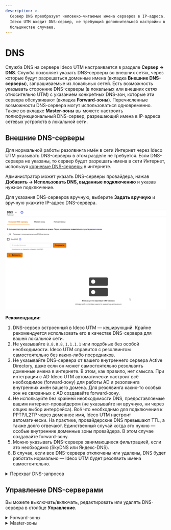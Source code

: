 ```yaml
---
description: >-
  Сервер DNS преобразует человеко-читаемые имена серверов в IP-адреса. В состав
  Ideco UTM входит DNS-сервер, не требующий дополнительной настройки в
  большинстве случаев.
---
```


# DNS

Служба DNS на сервере Ideco UTM настраивается в разделе **Сервер -> DNS**. Служба позволяет указать DNS-серверы во внешних сетях, через которые будут разрешаться доменные имена (вкладка **Внешние DNS-серверы**), запрашиваемые из локальных сетей. Есть возможность указывать сторонние DNS-серверы (в локальных или внешних сетях относительно UTM) с указанием конкретных DNS-зон, которые эти сервера обслуживают (вкладка **Forward-зоны**). Перечисленные возможности DNS-сервера могут использоваться одновременно.\
Также во вкладке **Master-зоны** вы можете настроить полнофункциональный DNS-сервер, разрешающий имена в IP-адреса сетевых устройств в локальной сети.

## Внешние DNS-серверы <a href="#dns-external" id="dns-external"></a>

Для нормальной работы резолвинга имён в сети Интернет через Ideco UTM указывать DNS-серверы в этом разделе не требуется. Если DNS-сервера не указаны, то сервер будет разрешать имена в сети Интернет, используя [корневые DNS-серверы](https://ru.wikipedia.org/wiki/%D0%9A%D0%BE%D1%80%D0%BD%D0%B5%D0%B2%D1%8B%D0%B5\_%D1%81%D0%B5%D1%80%D0%B2%D0%B5%D1%80%D1%8B\_DNS) в интернете.

Администратор может указать DNS-серверы провайдера, нажав **Добавить -> Использовать DNS, выданные подключению** и указав нужное подключение.

Для указания DNS-серверов вручную, выберите **Задать вручную** и вручную укажите IP-адрес DNS-сервера.

![](../../../.gitbook/assets/addns.gif)

**Рекомендации:**

1. DNS-сервер встроенный в Ideco UTM — кеширующий. Крайне рекомендуется использовать его в качестве DNS-сервера для вашей локальной сети.
2. Не указывайте `8.8.8.8`, `1.1.1.1` или подобные без особой необходимости. Ideco UTM справится с резолвингом самостоятельно без каких-либо посредников.
3. Не указывайте DNS-сервера от вашего внутреннего сервера Active Directory, даже если он может самостоятельно резольвить доменные имена в интернете. В этом, как правило, нет смысла. При интеграции с AD Ideco UTM автоматически настроит всё необходимое (forward-зону) для работы AD и резолвинга внутренних имён вашего домена. Для резолвинга каких-то особых зон не связанных с AD создавайте forward-зону.
4. Не используйте без крайней необходимости DNS, предоставляемые вашим интернет-провайдером (не указывайте ни вручную, ни через опцию выбор интерфейса). Всё что необходимо для подключения к PPTP/L2TP через доменное имя, Ideco UTM настроит автоматически. На практике, провайдерские DNS превышают TTL, а также долго отвечают. Единственный случай когда это нужно — особые внутренние доменные зоны провайдера. В этом случае создавайте forward-зону.
5. Можно указывать DNS-сервера занимающиеся фильтрацией, если это необходимо (SkyDNS или Яндекс-DNS).
6. В случае, если все DNS-сервера отключены или удалены, DNS будет работать нормально — Ideco UTM будет резолвить имена самостоятельно.

<details>

<summary>Перехват DNS-запросов</summary>

В продукте есть возможность перехватывать запросы, производимые через сторонние DNS-сервера, указанные пользователями на рабочих станциях (с целью обхода блокировок, либо из-за неверной настройки). Для этого необходимо включить опцию **Перехват пользовательских DNS-запросов** в разделе **Внешние DNS-серверы**.

<img src="../../../.gitbook/assets/dns-on.gif" alt="" data-size="original">

Опция включается глобально для всех хостов в локальной сети, выходящих в сеть Интернет через Ideco UTM. Это позволяет избежать возможной подмены адреса ресурса при резолвинге его домена в целях обхода блокировок ресурсов. Также перехват всех DNS-запросов пользователей позволит контролировать процесс резолвинга доменных имен в Интернет исключительно средствами UTM.

Перехваченный запрос будет перенаправлен на DNS-сервер UTM, и ответ будет сформирован DNS-сервером UTM, а не исходным DNS-сервером. Перехват DNS-запросов также блокирует возможность туннелирования через DNS (DNS-tunneling).

Вы можете использовать следующие сторонние DNS-сервера, для дополнительной фильтрации трафика:

* SkyDNS `193.58.251.251`.
* Yandex DNS `77.88.8.88`, `77.88.8.2`.
* Google DNS `8.8.8.8`, `8.8.4.4`.
* Open DNS `208.67.222.222`, `208.67.220.220`, `208.67.222.220`, `208.67.220.222`.
* Cloudflare DNS `1.1.1.1`, `1.0.0.1`.

</details>

## Управление DNS-серверами

Вы можете выключать/включать, редактировать или удалять DNS-сервера в столбце **Управление**.

<details>

<summary>Forward-зоны</summary>

В этом разделе можно явно задать DNS-сервер для разрешения имен конкретной DNS-зоны. Указав DNS-сервер, доступный в сети и зону, которую он обслуживает, клиенты сети Ideco UTM получают возможность обращаться к ресурсам этой зоны по именам домена, обслуживаемого ей. Например, IT-отдел предприятия предоставляет ресурсы для сотрудников в зоне `in.metacortex.ru` под именами `realm1.in.metacortex.ru`, `sandbox.metacortex.ru` и использует для этого DNS-сервер 10.10.10.10.

Для возможности доступа к этим ресурсам по доменным именам укажите forward-зону провайдера как isp и далее задайте DNS-сервер 10.10.10.10 в форме добавления Forward-зоны.

<img src="../../../.gitbook/assets/forward_zone.png" alt="" data-size="original">

</details>

<details>

<summary>Master-зоны</summary>

Master-зоны с настроенными DNS-записями позволят вам использовать UTM как сервер имен внутри вашей сетевой инфраструктуры для обращения к IP-адресам хостов в сети по доменным именам.

DNS-сервер в Ideco UTM не доступен извне по соображениям безопасности. Для поддержки внешних DNS-зон мы рекомендуем использовать сторонние DNS-хостинги.

Не используйте master-зоны для блокировки доступа к сайтам, для этого есть другие [средства](../../access-rules/content-filter/) в Ideco UTM. Блокировка таким способом работает неэффективно и не позволяет селективно запрещать доступ по пользователям или подсетям. Также приводит к проблемам с излишним кешированием.

Формат записей для настройки master-зоны соответствует формату записей DNS-сервера BIND.

Описание параметров записи:

* **$TTL** - определяет время кеширования положительных ответов (ответ в виде найденного IP-адреса). Время задается в секундах или с помощью сокращений: m — минуты, h — часы, d — дни, w — недели.
* **$ORIGIN** - определяет текущее имя домена. Текущее значение $ORIGIN заменяет символ @ в записи. Текущее значение $ ORIGIN добавляется к любому имени, которое не заканчивается на «точку». Подробнее об использовании точки в записи $ORIGIN [https://kb.wisc.edu/ddi/page.php?id=8954](https://kb.wisc.edu/ddi/page.php?id=8954)
* **$SOA** - описывает основные/начальные настройки зоны, или _определяет зону ответственности данного сервера_. Для каждой зоны должна существовать только одна запись SOA и она должна быть первая. В записи $SOA указывается primary NS для домена и e-mail контактного лица и далее в скобках:
  1. **Serial** - Серийный номер файла зоны. При изменении данных нужно менять серийный номер, при этом зона обновляется на всех серверах. Используйте следующий формат: ГГГГММДДнн (год, месяц, день, нн — порядковый номер изменения за день). Если вы уже второй раз за день вносите изменения в файл зоны, укажите "нн" равным 01, если третий — 02, и т.д.
  2. **Refresh** - указывает, как часто вторичные серверы должны опрашивать первичный, чтобы узнать, не увеличился ли серийный номер зоны.
  3. **Retry** - время ожидания после неудачной попытки опроса.
  4. **Expiry** - максимальное время, в течение которого вторичный сервер может использовать информацию о полученной зоне.
  5. **TTL** - минимальное время, в течение которого данные остаются в кэше вторичного сервера.
* **$SRV -** указывают на сервера, обеспечивающие работу тех или иных служб в данном домене (например Jabber и Active Directory).
* **$NS** - DNS-сервер, обслуживающий данный домен. Минимально их необходимо два, причем они должны находится в разных подсетях, а лучше — в географически разных местах. Первым указывайте primary сервер.
* **$PTR** - отображает IP-адрес в доменное имя.
* **$MX** - описывает почтовые шлюзы (обычно один), на которые будет доставляться вся почта этого домена. Для каждого шлюза устанавливается приоритет (по умолчанию — 10). Обычно имя домена почтового шлюза выглядит так: _mx.example.com_. Для MX хостов должны быть соответствующие A-записи.
* **$A** - отображают имя хоста (доменное имя) на адрес IPv4. Для каждого сетевого интерфейса машины должна быть сделана одна **A-запись**.
* **$AAAA** - аналогична записи A, но для IPv6.
* **$CNAME** - отображает алиас на реальное имя (для перенаправления на другое имя).

Со всеми ресурсными записями можно ознакомиться по [ссылке](https://ru.wikipedia.org/wiki/%D0%A2%D0%B8%D0%BF%D1%8B\_%D1%80%D0%B5%D1%81%D1%83%D1%80%D1%81%D0%BD%D1%8B%D1%85\_%D0%B7%D0%B0%D0%BF%D0%B8%D1%81%D0%B5%D0%B9\_DNS).

Пример записи приведен на скриншоте ниже:

<img src="../../../.gitbook/assets/master_zones_examples.png" alt="" data-size="original">

Несколько примеров записей в master-зону:

1.  Имя зоны: ms

    ```
    $ORIGIN ms. 
    $TTL 600 
    @ SOA ns1.ms. administrator.ms. ( 4 7200 3600 1209600 600 ) 
    @ NS ns1.ms. 
    @ MX 10 mx10.ms. 
    @ A 192.168.0.250 
    ns1 A 192.168.0.250 
    mx10 A 192.168.0.250 
    www CNAME @
    ```
2.  Имя зоны: example.com

    ```
    $TTL 86400
     @ SOA localhost. root.localhost. ( 991079290 28800 14400 3600000 86400 )
     @ NS my-dns-server.example.com.
    my-dns-server A 1.2.3.4
    ```

</details>
